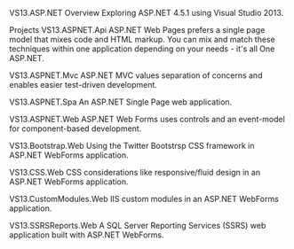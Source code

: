 VS13.ASP.NET
Overview
Exploring ASP.NET 4.5.1 using Visual Studio 2013.

Projects
VS13.ASPNET.Api
  ASP.NET Web Pages prefers a single page model that mixes code and HTML markup. You can mix and match these 
  techniques within one application depending on your needs - it's all One ASP.NET.

VS13.ASPNET.Mvc
ASP.NET MVC values separation of concerns and enables easier test-driven development.

VS13.ASPNET.Spa
An ASP.NET Single Page web application.

VS13.ASPNET.Web
ASP.NET Web Forms uses controls and an event-model for component-based development.

VS13.Bootstrap.Web
Using the Twitter Bootstrsp CSS framework in ASP.NET WebForms application.

VS13.CSS.Web
CSS considerations like responsive/fluid design in an ASP.NET WebForms application.

VS13.CustomModules.Web
IIS custom modules in an ASP.NET WebForms application.


VS13.SSRSReports.Web
A SQL Server Reporting Services (SSRS) web application built with ASP.NET WebForms.